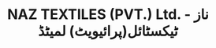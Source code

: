 ---
title: "NAZ TEXTILES (PVT.) Ltd. - ناز ٹیکسٹائل(پرائیویٹ) لمیٹڈ"
url: /karachi/naz-textiles-pvt-ltd-nz-ttykhstty-l-pry-ywytt-lmyttdd/
shop: wholesale
---